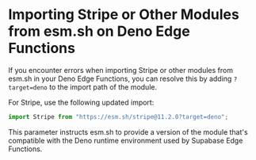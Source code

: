# Importing Stripe or Other Modules from esm.sh on Deno Edge Functions

If you encounter errors when importing Stripe or other modules from esm.sh in your Deno Edge Functions, you can resolve this by adding `?target=deno` to the import path of the module.

For Stripe, use the following updated import:

```typescript
import Stripe from "https://esm.sh/stripe@11.2.0?target=deno";
```

This parameter instructs esm.sh to provide a version of the module that's compatible with the Deno runtime environment used by Supabase Edge Functions.
